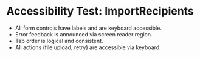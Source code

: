 # Accessibility Test: ImportRecipients

- All form controls have labels and are keyboard accessible.
- Error feedback is announced via screen reader region.
- Tab order is logical and consistent.
- All actions (file upload, retry) are accessible via keyboard.
